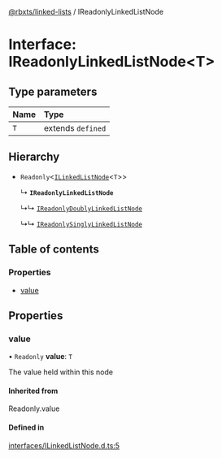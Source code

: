 [@rbxts/linked-lists](../README.md) / IReadonlyLinkedListNode

# Interface: IReadonlyLinkedListNode<T\>

## Type parameters

| Name | Type |
| :------ | :------ |
| `T` | extends `defined` |

## Hierarchy

- `Readonly`<[`ILinkedListNode`](ILinkedListNode.md)<`T`\>\>

  ↳ **`IReadonlyLinkedListNode`**

  ↳↳ [`IReadonlyDoublyLinkedListNode`](IReadonlyDoublyLinkedListNode.md)

  ↳↳ [`IReadonlySinglyLinkedListNode`](IReadonlySinglyLinkedListNode.md)

## Table of contents

### Properties

- [value](IReadonlyLinkedListNode.md#value)

## Properties

### value

• `Readonly` **value**: `T`

The value held within this node

#### Inherited from

Readonly.value

#### Defined in

[interfaces/ILinkedListNode.d.ts:5](https://github.com/Bytebit-Org/roblox-LinkedLists/blob/master/src/interfaces/ILinkedListNode.d.ts#L5)
